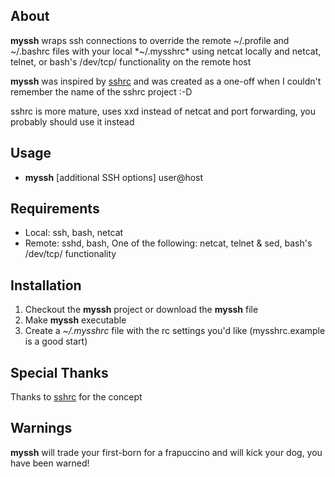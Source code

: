 ## About

**myssh** wraps ssh connections to override the remote ~/.profile and ~/.bashrc files with your local *~/.mysshrc* using netcat locally and  netcat, telnet, or bash's /dev/tcp/ functionality on the remote host

**myssh** was inspired by [sshrc](https://github.com/Russell91/sshrc) and was created as a one-off when I couldn't remember the name of the sshrc project :-D

sshrc is more mature, uses xxd instead of netcat and port forwarding, you probably should use it instead

## Usage

* **myssh** [additional SSH options] user@host

## Requirements

* Local: ssh, bash, netcat
* Remote: sshd, bash, One of the following: netcat, telnet & sed, bash's /dev/tcp/ functionality

## Installation

1. Checkout the **myssh** project or download the **myssh** file
2. Make **myssh** executable
3. Create a *~/.mysshrc* file with the rc settings you'd like (mysshrc.example is a good start)

## Special Thanks

Thanks to [sshrc](https://github.com/Russell91/sshrc) for the concept

## Warnings

**myssh** will trade your first-born for a frapuccino and will kick your dog, you have been warned!

